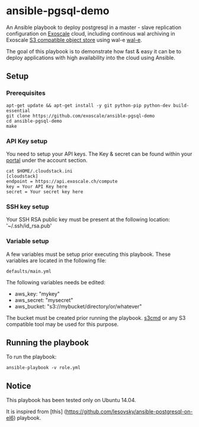 # ansible-pgsql-demo

An Ansible playbook to deploy postgresql in a master - slave replication configuration on [Exoscale](https://www.exoscale.com/) cloud, including continous wal archiving in Exoscale [S3 compatible object store](https://www.exoscale.com/object-storage/) using wal-e [wal-e](https://github.com/wal-e/wal-e).

The goal of this playbook is to demonstrate how fast & easy it can be to deploy applications with high availability into the cloud using Ansible.

## Setup

### Prerequisites

```
apt-get update && apt-get install -y git python-pip python-dev build-essential
git clone https://github.com/exoscale/ansible-pgsql-demo
cd ansible-pgsql-demo
make
```

### API Key setup

You need to setup your API keys. The Key & secret can be found within your [portal](https://portal.exoscale.ch) under the account section.

```
cat $HOME/.cloudstack.ini
[cloudstack]
endpoint = https://api.exoscale.ch/compute
key = Your API Key here
secret = Your secret key here
```

### SSH key setup

Your SSH RSA public key must be present at the following location: '~/.ssh/id_rsa.pub'

### Variable setup

A few variables must be setup prior executing this playbook. These variables are located in the following file:

```
defaults/main.yml
```

The following variables needs be edited:

* aws_key: "mykey"
* aws_secret: "mysecret"
* aws_bucket: "s3://mybucket/directory/or/whatever"

The bucket must be created prior running the playbook. [s3cmd](http://s3tools.org/s3cmd) or any S3 compatible tool may be used for this purpose.

## Running the playbook 

To run the playbook:

```
ansible-playbook -v role.yml 
```

## Notice

This playbook has been tested only on Ubuntu 14.04.

It is inspired from [this] (https://github.com/lesovsky/ansible-postgresql-on-el6) playbook.
